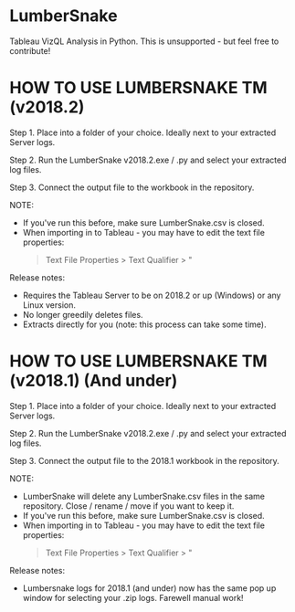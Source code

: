 # LumberSnake
Tableau VizQL Analysis in Python.
This is unsupported - but feel free to contribute! 

HOW TO USE LUMBERSNAKE TM (v2018.2)
=========================================

Step 1.
Place into a folder of your choice. Ideally next to your extracted Server logs.

Step 2.
Run the LumberSnake v2018.2.exe / .py and select your extracted log files. 

Step 3.
Connect the output file to the workbook in the repository.


NOTE:
- If you've run this before, make sure LumberSnake.csv is closed.
- When importing in to Tableau - you may have to edit the text file properties:
	> Text File Properties > Text Qualifier > "

Release notes:
- Requires the Tableau Server to be on 2018.2 or up (Windows) or any Linux version.
- No longer greedily deletes files.
- Extracts directly for you (note: this process can take some time).


HOW TO USE LUMBERSNAKE TM (v2018.1) (And under)
=========================================

Step 1.
Place into a folder of your choice. Ideally next to your extracted Server logs.

Step 2.
Run the LumberSnake v2018.2.exe / .py and select your extracted log files. 

Step 3.
Connect the output file to the 2018.1 workbook in the repository.


NOTE:
- LumberSnake will delete any LumberSnake.csv files in the same repository. Close / rename / move if you want to keep it.
- If you've run this before, make sure LumberSnake.csv is closed.
- When importing in to Tableau - you may have to edit the text file properties:
	> Text File Properties > Text Qualifier > "

Release notes:
- Lumbersnake logs for 2018.1 (and under) now has the same pop up window for selecting your .zip logs. Farewell manual work!
